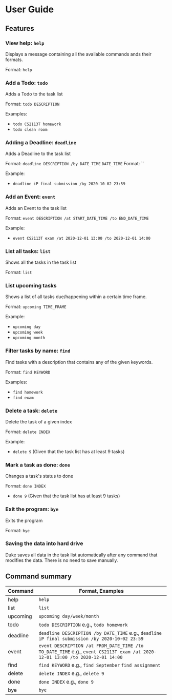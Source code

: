 # User Guide

## Features 

### View help: `help`
Displays a message containing all the available commands ands their formats.

Format: `help`

### Add a Todo: `todo`
Adds a Todo to the task list

Format: `todo DESCRIPTION`

Examples:
* `todo CS2113T homework`
* `todo clean room`

### Adding a Deadline: `deadline`
Adds a Deadline to the task list

Format: `deadline DESCRIPTION /by DATE_TIME`
`DATE_TIME` Format: ``

Example:
* `deadline iP final submission /by 2020-10-02 23:59`

### Add an Event: `event`
Adds an Event to the task list

Format: `event DESCRIPTION /at START_DATE_TIME /to END_DATE_TIME`

Example:
* `event CS2113T exam /at 2020-12-01 13:00 /to 2020-12-01 14:00`

### List all tasks: `list`
Shows all the tasks in the task list

Format: `list`

### List upcoming tasks
Shows a list of all tasks due/happening within a certain time frame.

Format: `upcoming TIME_FRAME`

Example:
* `upcoming day`
* `upcoming week`
* `upcoming month`

### Filter tasks by name: `find`
Find tasks with a description that contains any of the given keywords.

Format: `find KEYWORD`

Examples:
* `find homework`
* `find exam`

### Delete a task: `delete`
Delete the task of a given index

Format: `delete INDEX`

Example:
* `delete 9` (Given that the task list has at least 9 tasks)

### Mark a task as done: `done`
Changes a task's status to done

Format: `done INDEX`

* `done 9` (Given that the task list has at least 9 tasks)

### Exit the program: `bye`
Exits the program

Format: `bye`

### Saving the data into hard drive
Duke saves all data in the task list automatically after any command that modifies the data. There is no need to save manually.

## Command summary
Command | Format, Examples
-------|-----------------
help|`help`
list|`list`
upcoming|`upcoming day/week/month`
todo|`todo DESCRIPTION` e.g., `todo homework`
deadline|`deadline DESCRIPTION /by DATE_TIME` e.g., `deadline iP final submission /by 2020-10-02 23:59`
event|`event DESCRIPTION /at FROM_DATE_TIME /to TO_DATE_TIME` e.g., `event CS2113T exam /at 2020-12-01 13:00 /to 2020-12-01 14:00`
find|`find KEYWORD` e.g., `find September` `find assignment`
delete|`delete INDEX` e.g., `delete 9`
done|`done INDEX` e.g., `done 9`
bye|`bye`